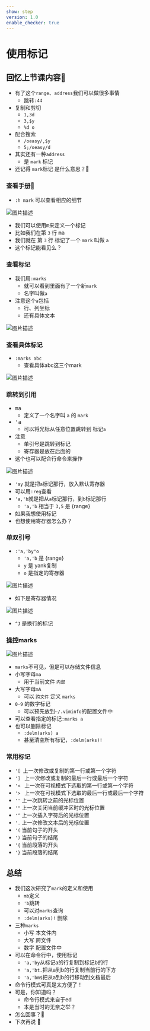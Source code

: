 ```yaml
---
show: step
version: 1.0
enable_checker: true
---
```


# 使用标记

## 回忆上节课内容🤔
- 有了这个`range`、`address`我们可以做很多事情
	- 跳转`:44`
- 复制和剪切
	- `1,3d`
	- `3,$y`
	- `%d o`
- 配合搜索
	- `/oeasy/,$y`
	- `5;/oeasy/d`
- 其实还有一种`address`
	- 是 `mark` 标记
- 还记得 `mark`标记 是什么意思？🤔

### 查看手册📕
- `:h mark` 可以查看相应的细节

![图片描述](https://doc.shiyanlou.com/courses/uid1190679-20210202-1612228156060)

- 我们可以使用<kbd>m</kbd>来定义一个标记
- 比如我们在第 `3` 行 <kbd>m</kbd><kbd>a</kbd>
- 我们就在 第 `3` 行 标记了一个 `mark` 叫做 `a`
- 这个标记能看见么？

### 查看标记
- 我们用`:marks`
	- 就可以看到里面有了一个新`mark`
	- 名字叫做`a`
- 注意这个`a`包括
	- 行、列坐标
	- 还有具体文本

![图片描述](https://doc.shiyanlou.com/courses/uid1190679-20210202-1612228321562)

### 查看具体标记
-  `:marks abc`
	- 查看具体abc这三个mark

![图片描述](https://doc.shiyanlou.com/courses/uid1190679-20210723-1627046852446)

### 跳转到引用

- <kbd>m</kbd><kbd>a</kbd>
	- 定义了一个名字叫 `a` 的 `mark`
- <kbd>'</kbd><kbd>a</kbd>
	- 可以将光标从任意位置跳转到 标记`a`
- 注意
	- 单引号是跳转到标记
	- 寄存器是放在后面的
- 这个也可以配合行命令来操作

![图片描述](https://doc.shiyanlou.com/courses/uid1190679-20210202-1612228601425)

-  `'ay` 就是把`a`标记那行，放入默认寄存器
-  可以用`:reg`查看
-  `'a,'b`就是把从`a`标记那行，到`b`标记那行
	- `'a,'b` 相当于 `3,5` 是 {range}
- 如果我想使用标记
- 也想使用寄存器怎么办？

### 单双引号
- `:'a,'by"o`
	- `'a,'b` 是 {range}
	- `y` 是 yank复制
	- `o` 是指定的寄存器

![图片描述](https://doc.shiyanlou.com/courses/uid1190679-20210922-1632267423839) 

- 如下是寄存器情况

![图片描述](https://doc.shiyanlou.com/courses/uid1190679-20210922-1632267457809)

- `^J` 是换行的标记

### 操控marks

![图片描述](https://doc.shiyanlou.com/courses/uid1190679-20210202-1612229513841)

- `marks`不可见，但是可以存储文件信息
- 小写字母`ma`
	- 用于当前文件 `内部`
- 大写字母`mA`
	- 可以 `跨文件` 定义 `marks`
- `0-9` 的数字标记
	- 可以预先放到`~/.viminfo`的配置文件中
- 可以查看指定的标记`:marks a`
- 也可以删除标记
	- `:delm(arks) a`
	- 甚至清空所有标记，`:delm(arks)!`

### 常用标记

- `'[ `上一次修改或复制的第一行或第一个字符
- `'] `	上一次修改或复制的最后一行或最后一个字符
- `'< `	上一次在可视模式下选取的第一行或第一个字符
- `'> ` 上一次在可视模式下选取的最后一行或最后一个字符
- `''`	上一次跳转之前的光标位置
- `'"`	上一次关闭当前缓冲区时的光标位置
- `'^`	上一次插入字符后的光标位置
- `'.` 	上一次修改文本后的光标位置
- `'(`	当前句子的开头
- `')`	当前句子的结尾
- `'{`	当前段落的开头
- `'}`	当前段落的结尾

## 总结
- 我们这次研究了`mark`的定义和使用
	- `mb`定义
	- `'b`跳转
	- 可以对`marks`查询
	- `:delm(arks)!` 删除
- 三种`marks`
	- 小写 本文件内
	- 大写 跨文件
	- 数字 配置文件中
- 可以在命令行中，使用标记
	- `'a,'by`从标记a的行复制到标记b的行
	- `'a,'bt.`把从a到b的行复制当前行的下方
	- `'a,'bm$`把从a到b的行移动到文档最后
- 命令行模式可真是太方便了！
- 可是，你知道吗？
	- 命令行模式来自于ed
	- 本是当时的无奈之举？
- 怎么回事？🤔
- 下次再说 👋






